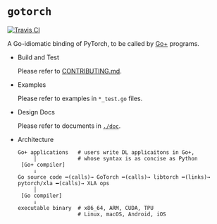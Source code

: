 # `gotorch`

[![Travis CI](https://travis-ci.com/wangkuiyi/gotorch.svg?branch=develop)](https://travis-ci.com/wangkuiyi/gotorch)

A Go-idiomatic binding of PyTorch, to be called by [Go+](https://github.com/goplus/gop) programs.

- Build and Test

  Please refer to [CONTRIBUTING.md](CONTRIBUTING.md).

- Examples

  Please refer to examples in `*_test.go` files.

- Design Docs

  Please refer to documents in [`./doc`](./doc).

- Architecture

  ```
  Go+ applications   # users write DL applicaitons in Go+,
       │             # whose syntax is as concise as Python
   [Go+ compiler]
       ↓
  Go source code ━(calls)→ GoTorch ━(calls)→ libtorch ━(links)→ pytorch/xla ━(calls)→ XLA ops
       │
   [Go compiler]
       ↓
  executable binary  # x86_64, ARM, CUDA, TPU
                     # Linux, macOS, Android, iOS
  ```
